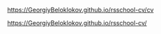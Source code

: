https://GeorgiyBeloklokov.github.io/rsschool-cv/cv

https://GeorgiyBeloklokov.github.io/rsschool-cv/
